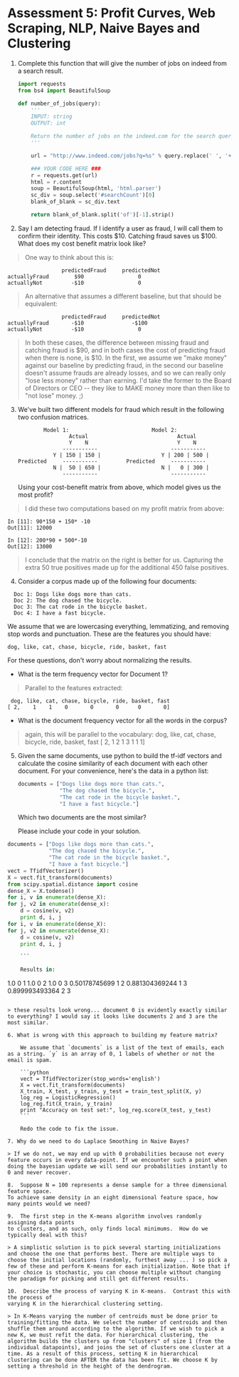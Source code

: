 # Assessment 5: Profit Curves, Web Scraping, NLP, Naive Bayes and Clustering

1. Complete this function that will give the number of jobs on indeed from a search result.

    ```python
    import requests
    from bs4 import BeautifulSoup

    def number_of_jobs(query):
        '''
        INPUT: string
        OUTPUT: int

        Return the number of jobs on the indeed.com for the search query.
        '''

        url = "http://www.indeed.com/jobs?q=%s" % query.replace(' ', '+')

        ### YOUR CODE HERE ###
        r = requests.get(url)
        html = r.content
        soup = BeautifulSoup(html, 'html.parser')
        sc_div = soup.select('#searchCount')[0]
        blank_of_blank = sc_div.text

        return blank_of_blank.split('of')[-1].strip()
    ```

2. Say I am detecting fraud. If I identify a user as fraud, I will call them to confirm their identity. This costs $10. Catching fraud saves us $100. What does my cost benefit matrix look like?

> One way to think about this is:
```
                 predictedFraud     predictedNot
actuallyFraud        $90                 0
actuallyNot         -$10                 0
```

> An alternative that assumes a different baseline, but that should be equivalent:
```
                 predictedFraud     predictedNot
actuallyFraud       -$10               -$100
actuallyNot         -$10                 0
```

> In both these cases, the difference between missing fraud and catching fraud is $90, and in both cases the cost of predicting fraud when there is none, is $10. In the first, we assume we "make money" against our baseline by predicting fraud, in the second our baseline doesn't assume frauds are already losses, and so we can really only "lose less money" rather than earning. I'd take the former to the Board of Directors or CEO -- they like to MAKE money more than then like to "not lose" money. ;)

3. We've built two different models for fraud which result in the following two confusion matrices.

    ```
            Model 1:                          Model 2:
                    Actual                            Actual
                    Y    N                            Y    N
                  -----------                       -----------
               Y | 150 | 150 |                   Y | 200 | 500 |
    Predicted     -----------         Predicted     -----------
               N |  50 | 650 |                   N |   0 | 300 |
                  -----------                       -----------
    ```

    Using your cost-benefit matrix from above, which model gives us the most profit?

> I did these two computations based on my profit matrix from above:

```
In [11]: 90*150 + 150* -10
Out[11]: 12000

In [12]: 200*90 + 500*-10
Out[12]: 13000
```

> I conclude that the matrix on the right is better for us. Capturing the extra 50 true positives made up for the additional 450 false positives.

4. Consider a corpus made up of the following four documents:

```
  Doc 1: Dogs like dogs more than cats.
  Doc 2: The dog chased the bicycle.
  Doc 3: The cat rode in the bicycle basket.
  Doc 4: I have a fast bicycle.
```

  We assume that we are lowercasing everything, lemmatizing, and removing stop words and punctuation. These are the features you should have:

  `dog, like, cat, chase, bicycle, ride, basket, fast`

  For these questions, don't worry about normalizing the results.

  * What is the term frequency vector for Document 1?
  > Parallel to the features extracted:
  ```
   dog, like, cat, chase, bicycle, ride, basket, fast
  [ 2,    1    1    0       0       0      0       0]
  ```

  * What is the document frequency vector for all the words in the corpus?
  > again, this will be parallel to the vocabulary:
  dog, like, cat, chase, bicycle, ride, basket, fast
 [ 2,    1    2    1       3       1      1       1]

5. Given the same documents, use python to build the tf-idf vectors and calculate the cosine similarity of each document with each other document. For your convenience, here's the data in a python list:

    ```python
    documents = ["Dogs like dogs more than cats.",
                 "The dog chased the bicycle.",
                 "The cat rode in the bicycle basket.",
                 "I have a fast bicycle."]
    ```

    Which two documents are the most similar?

    Please include your code in your solution.
```python
documents = ["Dogs like dogs more than cats.",
             "The dog chased the bicycle.",
             "The cat rode in the bicycle basket.",
             "I have a fast bicycle."]
vect = TfidfVectorizer()
X = vect.fit_transform(documents)
from scipy.spatial.distance import cosine
dense_X = X.todense()
for i, v in enumerate(dense_X):
for j, v2 in enumerate(dense_x):
    d = cosine(v, v2)
    print d, i, j
for i, v in enumerate(dense_X):
for j, v2 in enumerate(dense_X):
    d = cosine(v, v2)
    print d, i, j

    ```

    Results in:

```

1.0 0 1
1.0 0 2
1.0 0 3
0.50178745699 1 2
0.881304369244 1 3
0.899993493364 2 3
```

> these results look wrong... document 0 is evidently exactly similar to everything? I would say it looks like documents 2 and 3 are the most similar. 

6. What is wrong with this approach to building my feature matrix?

    We assume that `documents` is a list of the text of emails, each as a string. `y` is an array of 0, 1 labels of whether or not the email is spam.

    ```python
    vect = TfidfVectorizer(stop_words='english')
    X = vect.fit_transform(documents)
    X_train, X_test, y_train, y_test = train_test_split(X, y)
    log_reg = LogisticRegression()
    log_reg.fit(X_train, y_train)
    print "Accuracy on test set:", log_reg.score(X_test, y_test)
    ```

    Redo the code to fix the issue.

7. Why do we need to do Laplace Smoothing in Naive Bayes?

> If we do not, we may end up with 0 probabilities because not every feature occurs in every data-point. If we encounter such a point when doing the bayesian update we will send our probabilities instantly to 0 and never recover.

8.  Suppose N = 100 represents a dense sample for a three dimensional feature space.  
To achieve same density in an eight dimensional feature space, how many points would we need?

9.  The first step in the K-means algorithm involves randomly assigning data points
to clusters, and as such, only finds local minimums.  How do we typically deal with this?

> A simplistic solution is to pick several starting initializations and choose the one that performs best. There are multiple ways to choose the initial locations (randomly, furthest away ... ) so pick a few of these and perform K-means for each initialization. Note that if your choice is stochastic, you can choose multiple without changing the paradigm for picking and still get different results.

10.  Describe the process of varying K in K-means.  Contrast this with the process of
varying K in the hierarchical clustering setting.  

> In K-Means varying the number of centroids must be done prior to training/fitting the data. We select the number of centroids and then shuffle them around according to the algorithm. If we wish to pick a new K, we must refit the data. For hierarchical clustering, the algorithm builds the clusters up from "clusters" of size 1 (from the individual datapoints), and joins the set of clusters one cluster at a time. As a result of this process, setting K in hierarchical clustering can be done AFTER the data has been fit. We choose K by setting a threshold in the height of the dendrogram.
